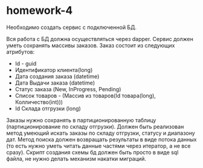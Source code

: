 # homework-4

Необходимо создать сервис с подключенной БД. 

Вся работа с БД должна осуществляться через dapper. Сервис должен уметь сохранять массивы заказов. 
Заказ состоит из следующих атрибутов:
- Id - guid
- Идентификатор клиента(long)
- Дата создания заказа (datetime)
- Дата Выдачи заказа (datetime)
- Статус заказа (New, InProgress, Pending)
- Список товаров - (Массив из товаров(Id товара(long), Колличество(int)))
- Id Склада отгрузки (long)

Заказы нужно сохранять в партиционированную таблицу (партиционирование по складу отгрузки).
Должен быть реализован метод умеющий искать заказы по складу отгрузки, статусу и диапазону дат. Метод поиска должен возвращать результаты в виде потока данных (то есть нужно уметь читать данные частями через итератор, а не все сразу).
Скрипт создания схемы бд должен быть просто в виде sql файла, не нужно делать механизм накатки миграций.
